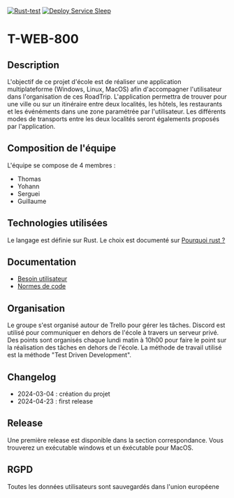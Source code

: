 [![Rust-test](https://github.com/thybux/t-web-800/actions/workflows/rust-test.yml/badge.svg?branch=service-drink)](https://github.com/thybux/t-web-800/actions/workflows/rust-test.yml)
[![Deploy Service Sleep](https://github.com/thybux/t-web-800/actions/workflows/service-sleep-deploy.yml/badge.svg)](https://github.com/thybux/t-web-800/actions/workflows/service-sleep-deploy.yml)


# T-WEB-800

## Description

L'objectif de ce projet d'école est de réaliser une application multiplateforme (Windows, Linux, MacOS) afin d'accompagner l'utilisateur dans l'organisation de ces RoadTrip.
L'application permettra de trouver pour une ville ou sur un itinéraire entre deux localités, les hôtels, les restaurants et les événéments dans une zone paramétrée par l'utilisateur. Les différents modes de transports entre les deux localités seront égalements proposés par l'application.

## Composition de l'équipe

L'équipe se compose de 4 membres :
- Thomas
- Yohann
- Serguei
- Guillaume

## Technologies utilisées

Le langage est définie sur Rust. Le choix est documenté sur [Pourquoi rust ?](./pourquoirust?.md)

## Documentation

- [Besoin utilisateur](./besoinutilisateur.pdf)
- [Normes de code](./normesdecode.md)
## Organisation

Le groupe s'est organisé autour de Trello pour gérer les tâches. Discord est utilisé pour communiquer en dehors de l'école à travers un serveur privé.
Des points sont organisés chaque lundi matin à 10h00 pour faire le point sur la réalisation des tâches en dehors de l'école.
La méthode de travail utilisé est la méthode "Test Driven Development".

## Changelog

- 2024-03-04 : création du projet
- 2024-04-23 : first release

## Release

Une première release est disponible dans la section correspondance. Vous trouverez un exécutable windows et un éxécutable pour MacOS.

## RGPD

Toutes les données utilisateurs sont sauvegardés dans l'union européene
